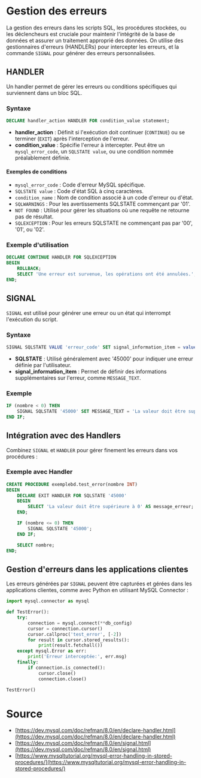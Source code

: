 # Gestion des erreurs

La gestion des erreurs dans les scripts SQL, les procédures stockées, ou les déclencheurs est cruciale pour maintenir l'intégrité de la base de données et assurer un traitement approprié des données. On utilise des gestionnaires d'erreurs (HANDLERs) pour intercepter les erreurs, et la commande `SIGNAL` pour générer des erreurs personnalisées.

## HANDLER

Un handler permet de gérer les erreurs ou conditions spécifiques qui surviennent dans un bloc SQL. 

### Syntaxe

```sql
DECLARE handler_action HANDLER FOR condition_value statement;
```

- **handler_action** : Définit si l'exécution doit continuer (`CONTINUE`) ou se terminer (`EXIT`) après l'interception de l'erreur.
- **condition_value** : Spécifie l'erreur à intercepter. Peut être un `mysql_error_code`, un `SQLSTATE value`, ou une condition nommée préalablement définie.

#### Exemples de conditions
- `mysql_error_code` : Code d'erreur MySQL spécifique.
- `SQLSTATE value` : Code d'état SQL à cinq caractères.
- `condition_name` : Nom de condition associé à un code d'erreur ou d'état.
- `SQLWARNINGS` : Pour les avertissements SQLSTATE commençant par '01'.
- `NOT FOUND` : Utilisé pour gérer les situations où une requête ne retourne pas de résultat.
- `SQLEXCEPTION` : Pour les erreurs SQLSTATE ne commençant pas par '00', '01', ou '02'.

### Exemple d'utilisation

```sql
DECLARE CONTINUE HANDLER FOR SQLEXCEPTION
BEGIN
    ROLLBACK;
    SELECT 'Une erreur est survenue, les opérations ont été annulées.';
END;
```

## SIGNAL

`SIGNAL` est utilisé pour générer une erreur ou un état qui interrompt l'exécution du script.

### Syntaxe

```sql
SIGNAL SQLSTATE VALUE 'erreur_code' SET signal_information_item = value;
```

- **SQLSTATE** : Utilisé généralement avec '45000' pour indiquer une erreur définie par l'utilisateur.
- **signal_information_item** : Permet de définir des informations supplémentaires sur l'erreur, comme `MESSAGE_TEXT`.

### Exemple

```sql
IF (nombre < 0) THEN
    SIGNAL SQLSTATE '45000' SET MESSAGE_TEXT = 'La valeur doit être supérieure à 0';
END IF;
```

## Intégration avec des Handlers

Combinez `SIGNAL` et `HANDLER` pour gérer finement les erreurs dans vos procédures :

### Exemple avec Handler

```sql
CREATE PROCEDURE exemplebd.test_error(nombre INT)
BEGIN
    DECLARE EXIT HANDLER FOR SQLSTATE '45000'
    BEGIN
        SELECT 'La valeur doit être supérieure à 0' AS message_erreur;
    END;

    IF (nombre <= 0) THEN
        SIGNAL SQLSTATE '45000';
    END IF;

    SELECT nombre;
END;
```

## Gestion d'erreurs dans les applications clientes

Les erreurs générées par `SIGNAL` peuvent être capturées et gérées dans les applications clientes, comme avec Python en utilisant MySQL Connector :

```python
import mysql.connector as mysql

def TestError():
    try:
        connection = mysql.connect(**db_config)
        cursor = connection.cursor()
        cursor.callproc('test_error', [-2])
        for result in cursor.stored_results():
            print(result.fetchall())
    except mysql.Error as err:
        print('Erreur interceptée:', err.msg)
    finally:
        if connection.is_connected():
            cursor.close()
            connection.close()

TestError()
```


# Source

- [https://dev.mysql.com/doc/refman/8.0/en/declare-handler.html](https://dev.mysql.com/doc/refman/8.0/en/declare-handler.html)  
- [https://dev.mysql.com/doc/refman/8.0/en/signal.html](https://dev.mysql.com/doc/refman/8.0/en/signal.html)  
- [https://www.mysqltutorial.org/mysql-error-handling-in-stored-procedures/](https://www.mysqltutorial.org/mysql-error-handling-in-stored-procedures/)